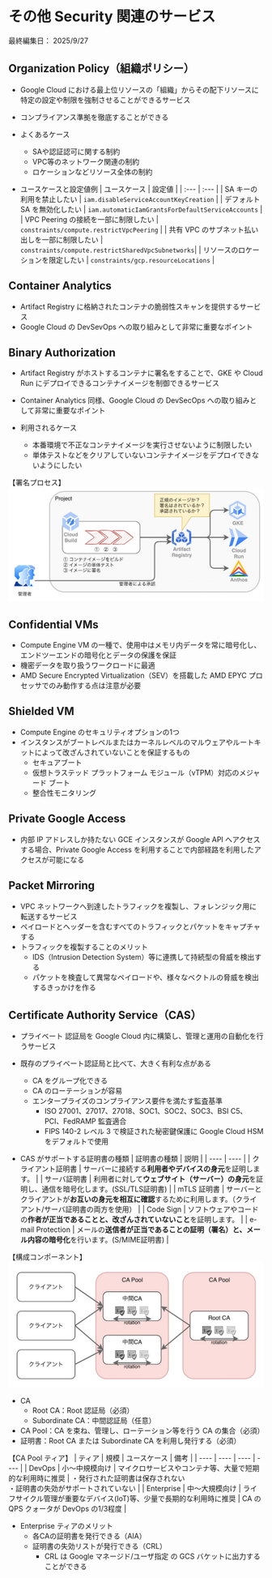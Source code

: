 # その他 Security 関連のサービス

最終編集日： 2025/9/27

## Organization Policy（組織ポリシー）

* Google Cloud における最上位リソースの「組織」からその配下リソースに特定の設定や制限を強制させることができるサービス
* コンプライアンス準拠を徹底することができる

* よくあるケース
  * SAや認証認可に関する制約
  * VPC等のネットワーク関連の制約
  * ロケーションなどリソース全体の制約

* ユースケースと設定値例
  | ユースケース | 設定値 |
  | :--- | :--- |
  | SA キーの利用を禁止したい | `iam.disableServiceAccountKeyCreation` |
  | デフォルト SA を無効化したい | `iam.automaticIamGrantsForDefaultServiceAccounts` |
  | VPC Peering の接続を一部に制限したい | `constraints/compute.restrictVpcPeering` |
  | 共有 VPC のサブネット払い出しを一部に制限したい | `constraints/compute.restrictSharedVpcSubnetworks`|
  | リソースのロケーションを限定したい | `constraints/gcp.resourceLocations` |

## Container Analytics

* Artifact Registry に格納されたコンテナの脆弱性スキャンを提供するサービス
* Google Cloud の DevSevOps への取り組みとして非常に重要なポイント

## Binary Authorization

* Artifact Registry がホストするコンテナに署名をすることで、GKE や Cloud Run にデプロイできるコンテナイメージを制御できるサービス
* Container Analytics 同様、Google Cloud の DevSecOps への取り組みとして非常に重要なポイント

* 利用されるケース
  * 本番環境で不正なコンテナイメージを実行させないように制限したい
  * 単体テストなどをクリアしていないコンテナイメージをデプロイできないようにしたい

【署名プロセス】
![alt text](./image/image2.png)

## Confidential VMs

* Compute Engine VM の一種で、使用中はメモリ内データを常に暗号化し、エンドツーエンドの暗号化とデータの保護を保証
* 機密データを取り扱うワークロードに最適
* AMD Secure Encrypted Virtualization（SEV）を搭載した AMD EPYC プロセッサでのみ動作する点は注意が必要

## Shielded VM

* Compute Engine のセキュリティオプションの1つ
* インスタンスがブートレベルまたはカーネルレベルのマルウェアやルートキットによって改ざんされていないことを保証するもの
  * セキュアブート
  * 仮想トラステッド プラットフォーム モジュール（vTPM）対応のメジャード ブート
  * 整合性モニタリング

## Private Google Access

* 内部 IP アドレスしか持たない GCE インスタンスが Google API へアクセスする場合、Private Google Access を利用することで内部経路を利用したアクセスが可能になる

## Packet Mirroring

* VPC ネットワークへ到達したトラフィックを複製し、フォレンジック用に転送するサービス
* ペイロードとヘッダーを含むすべてのトラフィックとパケットをキャプチャする
* トラフィックを複製することのメリット
  * IDS（Intrusion Detection System）等に連携して持続型の脅威を検出する
  * パケットを検査して異常なペイロードや、様々なベクトルの脅威を検出するきっかけを作る

## Certificate Authority Service（CAS）

* プライベート 認証局を Google Cloud 内に構築し、管理と運用の自動化を行うサービス
* 既存のプライベート認証局と比べて、大きく有利な点がある
  * CA をグループ化できる
  * CA のローテーションが容易
  * エンタープライズのコンプライアンス要件を満たす監査基準
    * ISO 27001、27017、27018、SOC1、SOC2、SOC3、BSI C5、PCI、FedRAMP 監査適合
    * FIPS 140-2 レベル 3 で検証された秘密鍵保護に Google Cloud HSM をデフォルトで使用

* CAS がサポートする証明書の種類
  | 証明書の種類 | 説明 |
  | ---- | ---- |
  | クライアント証明書 | サーバーに接続する**利用者やデバイスの身元**を証明します。 |
  | サーバ証明書 | 利用者に対して**ウェブサイト（サーバー）の身元**を証明し、通信を暗号化します。(SSL/TLS証明書) |
  | mTLS 証明書 | サーバーとクライアントが**お互いの身元を相互に確認**するために利用します。（クライアント/サーバ証明書の両方を使用） |
  | Code Sign | ソフトウェアやコードの**作者が正当であることと、改ざんされていないこと**を証明します。 |
  | e-mail Protection | メールの**送信者が正当であることの証明（署名）と、メール内容の暗号化**を行います。(S/MIME証明書) |

【構成コンポーネント】
![alt text](./image/image3.png)

* CA
  * Root CA：Root 認証局（必須）
  * Subordinate CA：中間認証局（任意）
* CA Pool：CA を束ね、管理し、ローテーション等を行う CA の集合（必須）
* 証明書：Root CA または Subordinate CA を利用し発行する（必須）

【CA Pool ティア】
| ティア | 規模 | ユースケース | 備考 |
| ---- | ---- | ---- | ---- |
| DevOps | 小〜中規模向け | マイクロサービスやコンテナ等、大量で短期的な利用時に推奨 | ・発行された証明書は保存されない<br>・証明書の失効がサポートされていない |
| Enterprise | 中〜大規模向け | ライフサイクル管理が重要なデバイス(IoT)等、少量で長期的な利用時に推奨 | CA の QPS クォータが DevOps の1/3程度 |

* Enterprise ティアのメリット
  * 各CAの証明書を発行できる（AIA）
  * 証明書の失効リストが発行できる（CRL）
    * CRL は Google マネージド/ユーザ指定 の GCS バケットに出力することができる